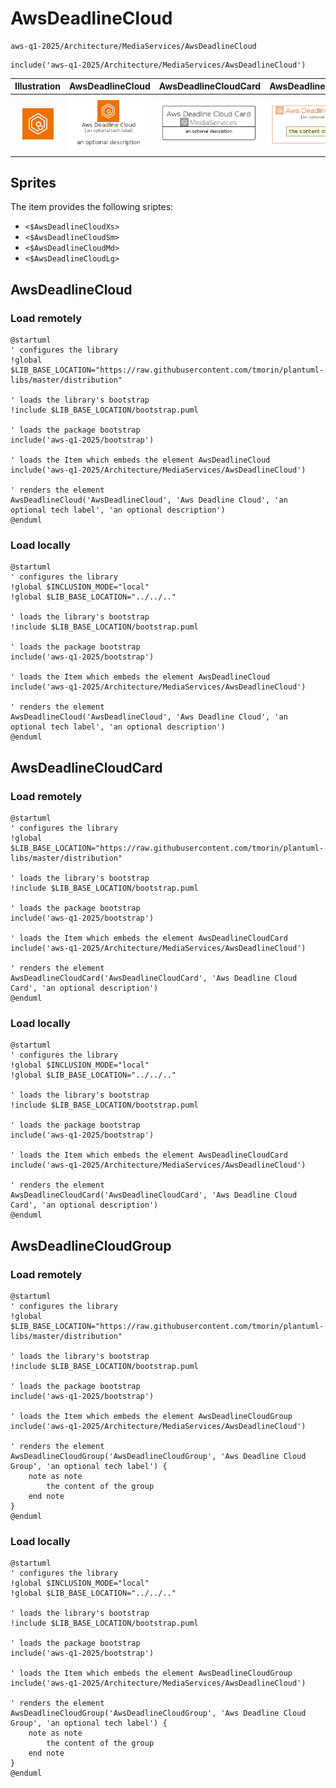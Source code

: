 # AwsDeadlineCloud


```text
aws-q1-2025/Architecture/MediaServices/AwsDeadlineCloud
```

```text
include('aws-q1-2025/Architecture/MediaServices/AwsDeadlineCloud')
```



| Illustration | AwsDeadlineCloud | AwsDeadlineCloudCard | AwsDeadlineCloudGroup |
| :---: | :---: | :---: | :---: |
| ![illustration for Illustration](../../../aws-q1-2025/Architecture/MediaServices/AwsDeadlineCloud.png) | ![illustration for AwsDeadlineCloud](../../../aws-q1-2025/Architecture/MediaServices/AwsDeadlineCloud.Local.png) | ![illustration for AwsDeadlineCloudCard](../../../aws-q1-2025/Architecture/MediaServices/AwsDeadlineCloudCard.Local.png) | ![illustration for AwsDeadlineCloudGroup](../../../aws-q1-2025/Architecture/MediaServices/AwsDeadlineCloudGroup.Local.png) |



## Sprites
The item provides the following sriptes:

- `<$AwsDeadlineCloudXs>`
- `<$AwsDeadlineCloudSm>`
- `<$AwsDeadlineCloudMd>`
- `<$AwsDeadlineCloudLg>`





## AwsDeadlineCloud

### Load remotely
```plantuml
@startuml
' configures the library
!global $LIB_BASE_LOCATION="https://raw.githubusercontent.com/tmorin/plantuml-libs/master/distribution"

' loads the library's bootstrap
!include $LIB_BASE_LOCATION/bootstrap.puml

' loads the package bootstrap
include('aws-q1-2025/bootstrap')

' loads the Item which embeds the element AwsDeadlineCloud
include('aws-q1-2025/Architecture/MediaServices/AwsDeadlineCloud')

' renders the element
AwsDeadlineCloud('AwsDeadlineCloud', 'Aws Deadline Cloud', 'an optional tech label', 'an optional description')
@enduml
```

### Load locally
```plantuml
@startuml
' configures the library
!global $INCLUSION_MODE="local"
!global $LIB_BASE_LOCATION="../../.."

' loads the library's bootstrap
!include $LIB_BASE_LOCATION/bootstrap.puml

' loads the package bootstrap
include('aws-q1-2025/bootstrap')

' loads the Item which embeds the element AwsDeadlineCloud
include('aws-q1-2025/Architecture/MediaServices/AwsDeadlineCloud')

' renders the element
AwsDeadlineCloud('AwsDeadlineCloud', 'Aws Deadline Cloud', 'an optional tech label', 'an optional description')
@enduml
```

## AwsDeadlineCloudCard

### Load remotely
```plantuml
@startuml
' configures the library
!global $LIB_BASE_LOCATION="https://raw.githubusercontent.com/tmorin/plantuml-libs/master/distribution"

' loads the library's bootstrap
!include $LIB_BASE_LOCATION/bootstrap.puml

' loads the package bootstrap
include('aws-q1-2025/bootstrap')

' loads the Item which embeds the element AwsDeadlineCloudCard
include('aws-q1-2025/Architecture/MediaServices/AwsDeadlineCloud')

' renders the element
AwsDeadlineCloudCard('AwsDeadlineCloudCard', 'Aws Deadline Cloud Card', 'an optional description')
@enduml
```

### Load locally
```plantuml
@startuml
' configures the library
!global $INCLUSION_MODE="local"
!global $LIB_BASE_LOCATION="../../.."

' loads the library's bootstrap
!include $LIB_BASE_LOCATION/bootstrap.puml

' loads the package bootstrap
include('aws-q1-2025/bootstrap')

' loads the Item which embeds the element AwsDeadlineCloudCard
include('aws-q1-2025/Architecture/MediaServices/AwsDeadlineCloud')

' renders the element
AwsDeadlineCloudCard('AwsDeadlineCloudCard', 'Aws Deadline Cloud Card', 'an optional description')
@enduml
```

## AwsDeadlineCloudGroup

### Load remotely
```plantuml
@startuml
' configures the library
!global $LIB_BASE_LOCATION="https://raw.githubusercontent.com/tmorin/plantuml-libs/master/distribution"

' loads the library's bootstrap
!include $LIB_BASE_LOCATION/bootstrap.puml

' loads the package bootstrap
include('aws-q1-2025/bootstrap')

' loads the Item which embeds the element AwsDeadlineCloudGroup
include('aws-q1-2025/Architecture/MediaServices/AwsDeadlineCloud')

' renders the element
AwsDeadlineCloudGroup('AwsDeadlineCloudGroup', 'Aws Deadline Cloud Group', 'an optional tech label') {
    note as note
        the content of the group
    end note
}
@enduml
```

### Load locally
```plantuml
@startuml
' configures the library
!global $INCLUSION_MODE="local"
!global $LIB_BASE_LOCATION="../../.."

' loads the library's bootstrap
!include $LIB_BASE_LOCATION/bootstrap.puml

' loads the package bootstrap
include('aws-q1-2025/bootstrap')

' loads the Item which embeds the element AwsDeadlineCloudGroup
include('aws-q1-2025/Architecture/MediaServices/AwsDeadlineCloud')

' renders the element
AwsDeadlineCloudGroup('AwsDeadlineCloudGroup', 'Aws Deadline Cloud Group', 'an optional tech label') {
    note as note
        the content of the group
    end note
}
@enduml
```

